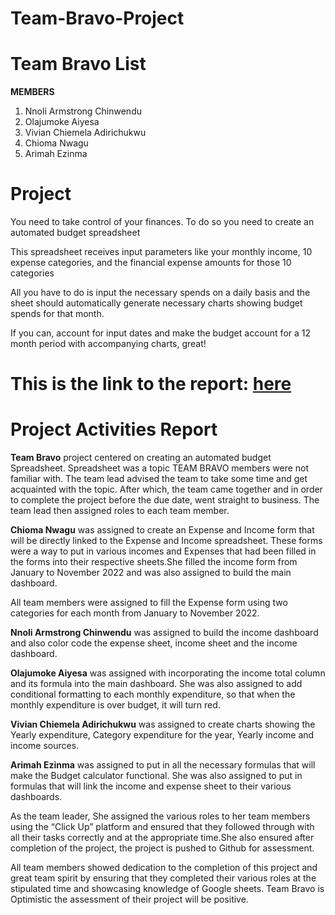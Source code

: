 # Team-Bravo-Project


# Team Bravo List



**MEMBERS**
1. Nnoli Armstrong Chinwendu
2. Olajumoke Aiyesa
3. Vivian Chiemela Adirichukwu
4. Chioma Nwagu
5. Arimah Ezinma





                                              
# Project
You need to take control of your finances. To do so you need to create an automated budget spreadsheet

This spreadsheet receives input parameters like your monthly income, 10 expense categories, and the financial expense amounts for those 10 categories

All you have to do is input the necessary spends on a daily basis and the sheet should automatically generate necessary charts showing budget spends for that month. 

If you can, account for input dates and make the budget account for a 12 month period with accompanying charts, great!

# This is the link to the report: [here](https://drive.google.com/drive/u/2/folders/1gLlnhZTQ5J-LgeiClKLIpXIBP65OnwCx?usp=sharing)



# Project Activities Report
**Team Bravo** project centered on creating an automated budget Spreadsheet. Spreadsheet was a topic TEAM BRAVO members were not familiar with. The team lead advised the team to take some time and get acquainted with the topic. After which, the team came together and in order to complete the project before the due date, went straight to business. The team lead then assigned roles to each team member.

**Chioma Nwagu** was assigned to create an Expense and Income form that will be directly linked to the Expense and Income spreadsheet. These forms were a way to put in various incomes and Expenses that had been filled in the forms into their respective sheets.She filled the income form from January to November 2022 and was also assigned to build the main dashboard.

All team members were assigned to fill the Expense form using two categories for each month from January to November 2022.

**Nnoli Armstrong Chinwendu** was assigned to  build the income dashboard and also color code the expense sheet, income sheet and the income dashboard.

**Olajumoke Aiyesa** was assigned with incorporating the income total column and its formula into the main dashboard. She was also assigned to add conditional formatting to each monthly expenditure, so that when the monthly expenditure is over budget, it will turn red.

**Vivian Chiemela Adirichukwu** was assigned to create charts showing the Yearly expenditure, Category expenditure for the year, Yearly income and income sources.

**Arimah Ezinma** was assigned to put in all the necessary formulas that will make the Budget calculator functional. She was also assigned to put in formulas that will link the income and expense sheet to their various dashboards.

As the team leader, She assigned the various roles to her team members using the “Click Up” platform and ensured that they followed through with all their tasks correctly and at the appropriate time.She also ensured after completion of the project, the project is pushed to Github for assessment.

All team members showed dedication to the completion of this project and great team spirit  by ensuring that they completed their various roles at the stipulated time and showcasing knowledge of Google sheets. Team Bravo is Optimistic the assessment of their project will be positive. 
